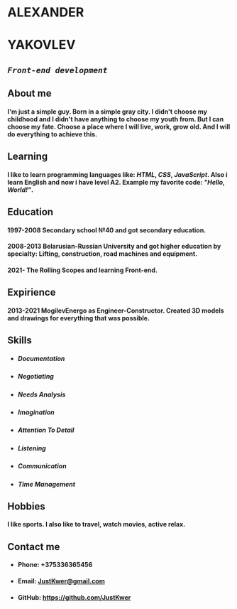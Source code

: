 # **ALEXANDER**
# **YAKOVLEV**
## *`Front-end development`*
## **About me**
#### I'm just a simple guy. Born in a simple gray city. I didn't choose my childhood and I didn't have anything to choose my youth from. But I can choose my fate. Choose a place where I will live, work, grow old. And I will do everything to achieve this.
## **Learning**
#### I like to learn programming languages like: ***HTML***, ***CSS***, ***JavaScript***. Also i learn English and now i have level A2. Example my favorite code: ***"Hello, World!"***.
## **Education**
#### 1997-2008 Secondary school №40 and got secondary education.
#### 2008-2013 Belarusian-Russian University and got higher education by specialty: Lifting, construction, road machines and equipment.
#### 2021-     The Rolling Scopes and learning Front-end.
## **Expirience**
#### 2013-2021 MogilevEnergo as Engineer-Constructor. Сreated 3D models and drawings for everything that was possible.

## **Skills**
* ##### *Documentation*
* ##### *Negotiating*
* ##### *Needs Analysis*
* ##### *Imagination*
* ##### *Attention To Detail*
* ##### *Listening*
* ##### *Communication*
* ##### *Time Management*
## **Hobbies**
#### I like sports. I also like to travel, watch movies, active relax.
## **Contact me**
* #### Phone: +375336365456
* #### Email: JustKwer@gmail.com
* #### GitHub: https://github.com/JustKwer